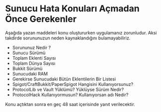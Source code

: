 # Sunucu Hata Konuları Açmadan Önce Gerekenler
Aşağıda yazan maddeleri konu oluştururken uygulamanız zorunludur. Aksi takdirde sorununuzun neden kaynaklandığını bulamayabiliriz.

- Sorununuz Nedir ?
- Sunucu Sürümü
- Toplam Eklenti Sayısı
- Toplam Dünya Sayısı
- Bukkit Sürümü
- Sunucudaki RAM
- Gerekirse Sunucudaki Bütün Eklentilerin Bir Listesi
- Spigot/CraftBukkit/PaperSpigot Hangisini Kullanıyorsunuz?
- ProtocolLib ve Vault Yüklümü? Yüklüyse Sürüm Nedir?
- ProtocolHack Kullanıyormusun? Kullanıyorsan adı Nedir?

Konu açtıktan sonra en geç 48 saat içerisinde yanıt verilecektir.
